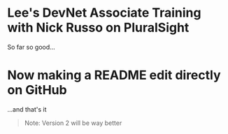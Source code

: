 # Lee's DevNet Associate Training with Nick Russo on PluralSight
So far so good...

# Now making a README edit directly on GitHub
...and that's it

> Note: Version 2 will be way better